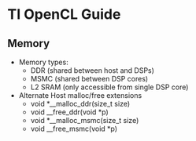 # TI OpenCL Guide

## Memory
* Memory types:
	* DDR (shared between host and DSPs)
	* MSMC (shared between DSP cores)
	* L2 SRAM (only accessible from single DSP core)
* Alternate Host malloc/free extensions
	* void *__malloc_ddr(size_t size)
	* void __free_ddr(void *p)
	* void *__malloc_msmc(size_t size)
	* void __free_msmc(void *p)
	